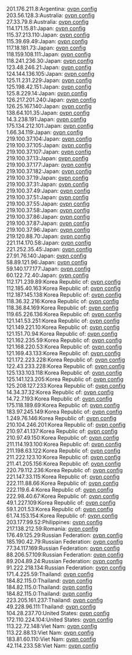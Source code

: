 201.176.211.8:Argentina: [ovpn config](vpn/201_176_211_8.ovpn)  
203.56.128.3:Australia: [ovpn config](vpn/203_56_128_3.ovpn)  
27.33.79.8:Australia: [ovpn config](vpn/27_33_79_8.ovpn)  
114.171.15.81:Japan: [ovpn config](vpn/114_171_15_81.ovpn)  
115.37.213.110:Japan: [ovpn config](vpn/115_37_213_110.ovpn)  
115.39.69.49:Japan: [ovpn config](vpn/115_39_69_49.ovpn)  
117.18.181.73:Japan: [ovpn config](vpn/117_18_181_73.ovpn)  
118.159.108.111:Japan: [ovpn config](vpn/118_159_108_111.ovpn)  
118.241.236.30:Japan: [ovpn config](vpn/118_241_236_30.ovpn)  
123.48.246.21:Japan: [ovpn config](vpn/123_48_246_21.ovpn)  
124.144.136.105:Japan: [ovpn config](vpn/124_144_136_105.ovpn)  
125.11.231.229:Japan: [ovpn config](vpn/125_11_231_229.ovpn)  
125.198.42.151:Japan: [ovpn config](vpn/125_198_42_151.ovpn)  
125.8.229.14:Japan: [ovpn config](vpn/125_8_229_14.ovpn)  
126.217.201.240:Japan: [ovpn config](vpn/126_217_201_240.ovpn)  
126.25.167.140:Japan: [ovpn config](vpn/126_25_167_140.ovpn)  
138.64.101.35:Japan: [ovpn config](vpn/138_64_101_35.ovpn)  
14.3.238.191:Japan: [ovpn config](vpn/14_3_238_191.ovpn)  
175.134.212.101:Japan: [ovpn config](vpn/175_134_212_101.ovpn)  
1.66.34.119:Japan: [ovpn config](vpn/1_66_34_119.ovpn)  
219.100.37.104:Japan: [ovpn config](vpn/219_100_37_104.ovpn)  
219.100.37.105:Japan: [ovpn config](vpn/219_100_37_105.ovpn)  
219.100.37.107:Japan: [ovpn config](vpn/219_100_37_107.ovpn)  
219.100.37.13:Japan: [ovpn config](vpn/219_100_37_13.ovpn)  
219.100.37.177:Japan: [ovpn config](vpn/219_100_37_177.ovpn)  
219.100.37.182:Japan: [ovpn config](vpn/219_100_37_182.ovpn)  
219.100.37.19:Japan: [ovpn config](vpn/219_100_37_19.ovpn)  
219.100.37.31:Japan: [ovpn config](vpn/219_100_37_31.ovpn)  
219.100.37.49:Japan: [ovpn config](vpn/219_100_37_49.ovpn)  
219.100.37.51:Japan: [ovpn config](vpn/219_100_37_51.ovpn)  
219.100.37.55:Japan: [ovpn config](vpn/219_100_37_55.ovpn)  
219.100.37.58:Japan: [ovpn config](vpn/219_100_37_58.ovpn)  
219.100.37.86:Japan: [ovpn config](vpn/219_100_37_86.ovpn)  
219.100.37.87:Japan: [ovpn config](vpn/219_100_37_87.ovpn)  
219.100.37.96:Japan: [ovpn config](vpn/219_100_37_96.ovpn)  
219.120.88.70:Japan: [ovpn config](vpn/219_120_88_70.ovpn)  
221.114.170.58:Japan: [ovpn config](vpn/221_114_170_58.ovpn)  
221.252.35.45:Japan: [ovpn config](vpn/221_252_35_45.ovpn)  
27.91.76.140:Japan: [ovpn config](vpn/27_91_76_140.ovpn)  
58.89.121.96:Japan: [ovpn config](vpn/58_89_121_96.ovpn)  
59.140.177.177:Japan: [ovpn config](vpn/59_140_177_177.ovpn)  
60.122.72.40:Japan: [ovpn config](vpn/60_122_72_40.ovpn)  
112.171.239.89:Korea Republic of: [ovpn config](vpn/112_171_239_89.ovpn)  
112.185.40.163:Korea Republic of: [ovpn config](vpn/112_185_40_163.ovpn)  
112.187.145.138:Korea Republic of: [ovpn config](vpn/112_187_145_138.ovpn)  
118.36.32.216:Korea Republic of: [ovpn config](vpn/118_36_32_216.ovpn)  
118.36.84.169:Korea Republic of: [ovpn config](vpn/118_36_84_169.ovpn)  
119.65.226.136:Korea Republic of: [ovpn config](vpn/119_65_226_136.ovpn)  
121.141.53.251:Korea Republic of: [ovpn config](vpn/121_141_53_251.ovpn)  
121.149.221.10:Korea Republic of: [ovpn config](vpn/121_149_221_10.ovpn)  
121.151.70.94:Korea Republic of: [ovpn config](vpn/121_151_70_94.ovpn)  
121.162.235.59:Korea Republic of: [ovpn config](vpn/121_162_235_59.ovpn)  
121.168.220.53:Korea Republic of: [ovpn config](vpn/121_168_220_53.ovpn)  
121.169.43.133:Korea Republic of: [ovpn config](vpn/121_169_43_133.ovpn)  
121.172.223.228:Korea Republic of: [ovpn config](vpn/121_172_223_228.ovpn)  
122.43.233.228:Korea Republic of: [ovpn config](vpn/122_43_233_228.ovpn)  
125.133.103.118:Korea Republic of: [ovpn config](vpn/125_133_103_118.ovpn)  
125.141.123.205:Korea Republic of: [ovpn config](vpn/125_141_123_205.ovpn)  
125.208.127.233:Korea Republic of: [ovpn config](vpn/125_208_127_233.ovpn)  
14.34.37.32:Korea Republic of: [ovpn config](vpn/14_34_37_32.ovpn)  
14.72.7.193:Korea Republic of: [ovpn config](vpn/14_72_7_193.ovpn)  
175.118.189.69:Korea Republic of: [ovpn config](vpn/175_118_189_69.ovpn)  
183.97.245.149:Korea Republic of: [ovpn config](vpn/183_97_245_149.ovpn)  
1.249.76.146:Korea Republic of: [ovpn config](vpn/1_249_76_146.ovpn)  
210.104.246.201:Korea Republic of: [ovpn config](vpn/210_104_246_201.ovpn)  
210.97.41.137:Korea Republic of: [ovpn config](vpn/210_97_41_137.ovpn)  
210.97.49.150:Korea Republic of: [ovpn config](vpn/210_97_49_150.ovpn)  
211.114.193.100:Korea Republic of: [ovpn config](vpn/211_114_193_100.ovpn)  
211.198.63.122:Korea Republic of: [ovpn config](vpn/211_198_63_122.ovpn)  
211.222.123.10:Korea Republic of: [ovpn config](vpn/211_222_123_10.ovpn)  
211.41.205.156:Korea Republic of: [ovpn config](vpn/211_41_205_156.ovpn)  
220.79.112.236:Korea Republic of: [ovpn config](vpn/220_79_112_236.ovpn)  
221.147.33.115:Korea Republic of: [ovpn config](vpn/221_147_33_115.ovpn)  
222.111.88.66:Korea Republic of: [ovpn config](vpn/222_111_88_66.ovpn)  
222.119.6.4:Korea Republic of: [ovpn config](vpn/222_119_6_4.ovpn)  
222.98.40.67:Korea Republic of: [ovpn config](vpn/222_98_40_67.ovpn)  
49.1.227.109:Korea Republic of: [ovpn config](vpn/49_1_227_109.ovpn)  
59.1.201.53:Korea Republic of: [ovpn config](vpn/59_1_201_53.ovpn)  
61.74.153.154:Korea Republic of: [ovpn config](vpn/61_74_153_154.ovpn)  
203.177.99.52:Philippines: [ovpn config](vpn/203_177_99_52.ovpn)  
217.138.212.59:Romania: [ovpn config](vpn/217_138_212_59.ovpn)  
176.49.125.29:Russian Federation: [ovpn config](vpn/176_49_125_29.ovpn)  
185.190.42.79:Russian Federation: [ovpn config](vpn/185_190_42_79.ovpn)  
77.34.117.169:Russian Federation: [ovpn config](vpn/77_34_117_169.ovpn)  
88.206.57.109:Russian Federation: [ovpn config](vpn/88_206_57_109.ovpn)  
89.204.89.24:Russian Federation: [ovpn config](vpn/89_204_89_24.ovpn)  
91.222.218.134:Russian Federation: [ovpn config](vpn/91_222_218_134.ovpn)  
171.4.225.59:Thailand: [ovpn config](vpn/171_4_225_59.ovpn)  
184.82.115.0:Thailand: [ovpn config](vpn/184_82_115_0.ovpn)  
184.82.115.0:Thailand: [ovpn config](vpn/184_82_115_0.ovpn)  
184.82.115.0:Thailand: [ovpn config](vpn/184_82_115_0.ovpn)  
223.205.161.237:Thailand: [ovpn config](vpn/223_205_161_237.ovpn)  
49.228.96.111:Thailand: [ovpn config](vpn/49_228_96_111.ovpn)  
104.28.237.70:United States: [ovpn config](vpn/104_28_237_70.ovpn)  
172.110.224.104:United States: [ovpn config](vpn/172_110_224_104.ovpn)  
113.22.72.148:Viet Nam: [ovpn config](vpn/113_22_72_148.ovpn)  
113.22.88.13:Viet Nam: [ovpn config](vpn/113_22_88_13.ovpn)  
183.81.60.110:Viet Nam: [ovpn config](vpn/183_81_60_110.ovpn)  
42.114.233.58:Viet Nam: [ovpn config](vpn/42_114_233_58.ovpn)  
